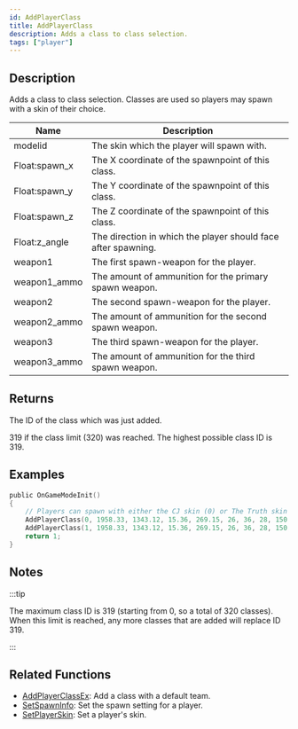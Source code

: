 ```yaml
---
id: AddPlayerClass
title: AddPlayerClass
description: Adds a class to class selection.
tags: ["player"]
---
```


## Description

Adds a class to class selection. Classes are used so players may spawn with a skin of their choice.

| Name          | Description                                                   |
| ------------- | ------------------------------------------------------------- |
| modelid       | The skin which the player will spawn with.                    |
| Float:spawn_x | The X coordinate of the spawnpoint of this class.             |
| Float:spawn_y | The Y coordinate of the spawnpoint of this class.             |
| Float:spawn_z | The Z coordinate of the spawnpoint of this class.             |
| Float:z_angle | The direction in which the player should face after spawning. |
| weapon1       | The first spawn-weapon for the player.                        |
| weapon1_ammo  | The amount of ammunition for the primary spawn weapon.        |
| weapon2       | The second spawn-weapon for the player.                       |
| weapon2_ammo  | The amount of ammunition for the second spawn weapon.         |
| weapon3       | The third spawn-weapon for the player.                        |
| weapon3_ammo  | The amount of ammunition for the third spawn weapon.          |

## Returns

The ID of the class which was just added.

319 if the class limit (320) was reached. The highest possible class ID is 319.

## Examples

```c
public OnGameModeInit()
{
    // Players can spawn with either the CJ skin (0) or The Truth skin (1).
    AddPlayerClass(0, 1958.33, 1343.12, 15.36, 269.15, 26, 36, 28, 150, 0, 0); // CJ
    AddPlayerClass(1, 1958.33, 1343.12, 15.36, 269.15, 26, 36, 28, 150, 0, 0); // The Truth
    return 1;
}
```

## Notes

:::tip

The maximum class ID is 319 (starting from 0, so a total of 320 classes). When this limit is reached, any more classes that are added will replace ID 319.

:::

## Related Functions

- [AddPlayerClassEx](AddPlayerClassEx.md): Add a class with a default team.
- [SetSpawnInfo](SetSpawnInfo.md): Set the spawn setting for a player.
- [SetPlayerSkin](SetPlayerSkin.md): Set a player's skin.
